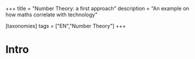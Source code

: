 +++
title = "Number Theory: a first approach"
description = "An example on how maths correlate with technology"


[taxonomies]
tags = ["EN","Number Theory"]
+++

# Intro
